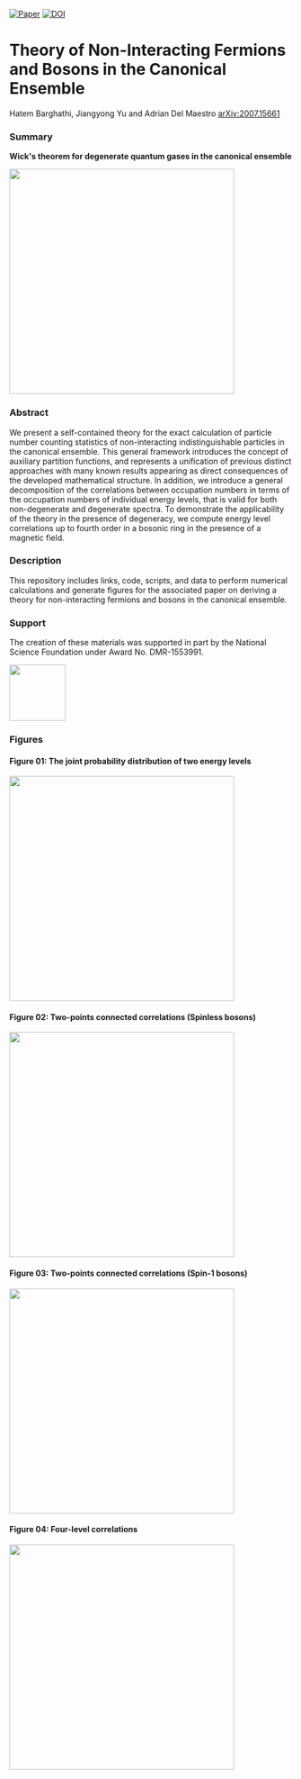 [![Paper](https://img.shields.io/badge/paper-arXiv%3A2007.15661-B31B1B.svg)](https://arxiv.org/abs/2007.15661)
[![DOI](https://zenodo.org/badge/282714013.svg)](https://zenodo.org/badge/latestdoi/282714013)


# Theory of Non-Interacting Fermions and Bosons in the Canonical Ensemble
Hatem Barghathi, Jiangyong Yu and Adrian Del Maestro
[arXiv:2007.15661](https://arxiv.org/abs/2007.15661)

### Summary
**Wick's theorem for degenerate quantum gases in the canonical ensemble**

<img src="https://github.com/DelMaestroGroup/CanonicalEnsembleTheory-paper-code/blob/master/Figures/Summary/prr.svg" width="400px">

### Abstract
We present a self-contained theory for the exact calculation of particle number counting statistics of non-interacting indistinguishable particles in the canonical ensemble. This general framework introduces the concept of auxiliary partition functions, and represents a unification of previous distinct approaches with many known results appearing as direct consequences of the developed mathematical structure.  In addition, we introduce a general decomposition of the correlations between occupation numbers in terms of the occupation numbers of individual energy levels, that is valid for both non-degenerate and degenerate spectra.  To demonstrate the applicability of the theory in the presence of degeneracy, we compute energy level correlations up to fourth order in a bosonic ring in the presence of a magnetic field.

### Description
This repository includes links, code, scripts, and data to perform numerical calculations and generate figures for the associated paper on deriving a theory for non-interacting fermions and bosons in the canonical ensemble.

### Support
The creation of these materials was supported in part by the National Science Foundation under Award No. DMR-1553991.

[<img width="100px" src="https://www.nsf.gov/images/logos/NSF_4-Color_bitmap_Logo.png">](http://www.nsf.gov/awardsearch/showAward?AWD_ID=1553991)

### Figures

#### Figure 01: The joint probability distribution of two energy levels 
<img src="https://github.com/DelMaestroGroup/CanonicalEnsembleTheory-paper-code/blob/master/Figures/JointProbabilityDistributions/probability.svg" width="400px">

#### Figure 02: Two-points connected correlations (Spinless bosons)
<img src="https://github.com/DelMaestroGroup/CanonicalEnsembleTheory-paper-code/blob/master/Figures/SpinZeroTwoPointCorrelations/CorrSpin0L1001N1000tbeta1.svg" width="400px">

#### Figure 03: Two-points connected correlations (Spin-1 bosons)
<img src="https://github.com/DelMaestroGroup/CanonicalEnsembleTheory-paper-code/blob/master/Figures/SpinOneTwoPointCorrelations/CorrSpin1L1001N1000tbeta1.svg" width="400px">

#### Figure 04: Four-level correlations 
<img src="https://github.com/DelMaestroGroup/CanonicalEnsembleTheory-paper-code/blob/master/Figures/SpinOneFourPointCorrelations/CorrSpin1L1001N1000tbeta1_4points.svg" width="400px">
